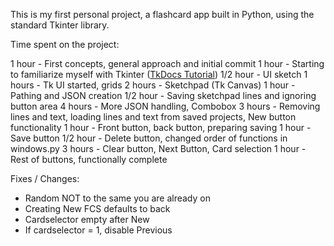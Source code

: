 This is my first personal project, a flashcard app built in Python, using the standard Tkinter library.

Time spent on the project:

1 hour - First concepts, general approach and initial commit
1 hour - Starting to familiarize myself with Tkinter ([TkDocs Tutorial](https://tkdocs.com/tutorial/index.html))
1/2 hour - UI sketch
1 hours - Tk UI started, grids
2 hours - Sketchpad (Tk Canvas)
1 hour - Pathing and JSON creation
1/2 hour - Saving sketchpad lines and ignoring button area
4 hours - More JSON handling, Combobox
3 hours - Removing lines and text, loading lines and text from saved projects, New button functionality
1 hour - Front button, back button, preparing saving
1 hour - Save button
1/2 hour - Delete button, changed order of functions in windows.py
3 hours - Clear button, Next Button, Card selection
1 hour - Rest of buttons, functionally complete

Fixes / Changes:
- Random NOT to the same you are already on
- Creating New FCS defaults to back
- Cardselector empty after New
- If cardselector = 1, disable Previous